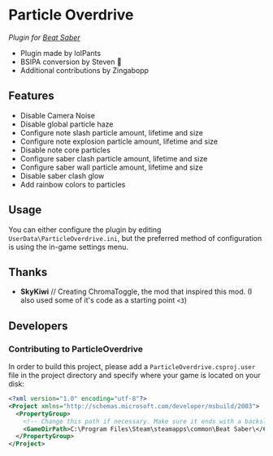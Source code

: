 # Particle Overdrive
*Plugin for [Beat Saber](http://beatsaber.com/)*

* Plugin made by lolPants
* BSIPA conversion by Steven 🎀
* Additional contributions by Zingabopp

## Features
* Disable Camera Noise
* Disable global particle haze
* Configure note slash particle amount, lifetime and size
* Configure note explosion particle amount, lifetime and size
* Disable note core particles
* Configure saber clash particle amount, lifetime and size
* Configure saber wall particle amount, lifetime and size
* Disable saber clash glow
* Add rainbow colors to particles

## Usage
You can either configure the plugin by editing `UserData\ParticleOverdrive.ini`, but the preferred method of configuration is using the in-game settings menu.  

## Thanks
* **SkyKiwi** // Creating ChromaToggle, the mod that inspired this mod. (I also used some of it's code as a starting point `<3`)

## Developers

### Contributing to ParticleOverdrive
In order to build this project, please add a `ParticleOverdrive.csproj.user` file in the project directory and specify where your game is located on your disk:

```xml
<?xml version="1.0" encoding="utf-8"?>
<Project xmlns="http://schemas.microsoft.com/developer/msbuild/2003">
  <PropertyGroup>
    <!-- Change this path if necessary. Make sure it ends with a backslash. -->
    <GameDirPath>C:\Program Files\Steam\steamapps\common\Beat Saber\</GameDirPath>
  </PropertyGroup>
</Project>
```

